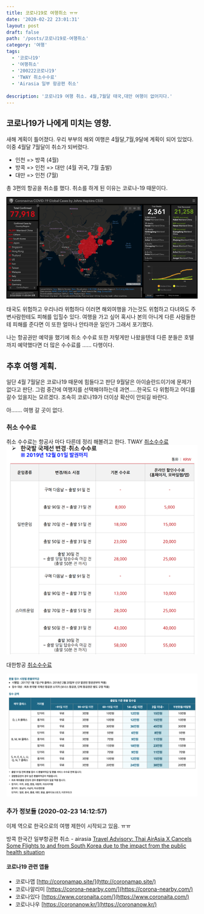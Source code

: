 ```yaml
---
title: 코로나19로 여행취소 ㅠㅠ
date: '2020-02-22 23:01:31'
layout: post
draft: false
path: '/posts/코로나19로-여행취소'
category: '여행'
tags:
  - '코로나19'
  - '여행취소'
  - '200222코로나19'
  - 'TWAY 취소수수료'
  - 'Airasia 일부 항공편 취소'

description: '코로나19 여행 취소. 4월,7월달 태국,대만 여행이 없어지다.'
---
```


## 코로나19가 나에게 미치는 영향.

새해 계획이 틀어졌다. 우리 부부의 해외 여행은 4월달,7월,9달에 계획이 되어 있었다.
이중 4월달 7월달이 취소가 되버렸다.

- 인천 => 방콕 (4월)
- 방콕 => 인천 => 대만 (4월 귀국, 7월 출발)
- 대만 => 인천 (7월)

총 3편의 항공을 취소를 했다. 취소를 하게 된 이유는 코로나-19 때문이다.

![200222코로나19](./200222covid-19.png)

태국도 위험하고 우리나라 위험하다 이러면 해외여행을 가는것도 위험하고 다녀와도 주변사람한테도 피해를 입힐수 있다. 여행을 가고 싶어 혹시나 본의 아니게 다른 사람들한테 피해를 준다면 이 또한 얼마나 안타까운 일인가 그래서 포기했다.

나는 항공권만 예약을 했기에 취소 수수료 또한 저렇게만 나왔을텐데 다른 분들은 호텔까지 예약했다면 더 많은 수수료를 ...... 다행이다.

## 추후 여행 계획.

일단 4월 7월달은 코로나19 때문에 힘들다고 판단 9월달은 아이슬란드이기에 문제가 없다고 판단. 그럼 중간에 여행지를 선택해야하는데 과연.....한국도 다 위험하고 어디를 갈수 있을지는 모르겠다. 조속히 코로나19가 더이상 확산이 안되길 바란다.

아....... 여행 갈 곳이 없다.

### 취소 수수료

취소 수수료는 항공사 마다 다른데 정리 해볼려고 한다.
TWAY [취소수수료](https://www.twayair.com/app/serviceInfo/feeInfo#none)
![TWAY취소수수료](./200222feeInfo.png)

대한항공 [취소수수료](https://www.koreanair.com/content/koreanair/korea/ko/ticket-information/ticket-services/refund-penalty.html)

![대한항공취소수수료](./200222koreanair.png)

### 추가 정보들 (2020-02-23 14:12:57)

이제 역으로 한국으로의 여행 제한이 시작되고 있음. ㅠㅠ

방콕 한국간 일부항공편 취소 - airasia
[Travel Advisory: Thai AirAsia X Cancels Some Flights to and from South Korea due to the impact from the public health situation](https://newsroom.airasia.com/news/2020/2/20/travel-advisory-thai-airasia-x-cancels-some-flights-to-and-from-south-korea-due-to-the-impact-from-the-public-health-situation)

#### 코로나19 관련 앱들

- 코로나맵 [http://coronamap.site/](http://coronamap.site/)
- 코로나알리미 [https://corona-nearby.com/](https://corona-nearby.com/)
- 코로나있다 [https://www.coronaita.com/](https://www.coronaita.com/)
- 코로나나우 [https://coronanow.kr/](https://coronanow.kr/)
